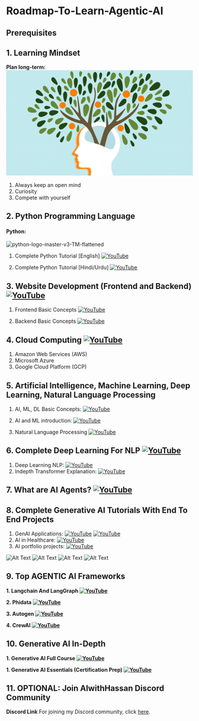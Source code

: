 # Roadmap-To-Learn-Agentic-AI

## Prerequisites

## 1. Learning Mindset
**Plan long-term:**
![growth-mindset.image](https://github.com/AIwithhassan/agentic-ai-roadmap/blob/main/images/growth-mindset.png)

1. Always keep an open mind
2. Curiosity
3. Compete with yourself


## 2. Python Programming Language
#### Python:
![python-logo-master-v3-TM-flattened](https://user-images.githubusercontent.com/20041231/211717885-0b1e049b-f5b3-457d-ba7a-9345ec3aa39c.png)

1. Complete Python Tutorial [English] [![YouTube](https://img.shields.io/badge/YouTube-Video-red)](https://www.youtube.com/watch?v=8DvywoWv6fI&ab_channel=freeCodeCamp.org)


2. Complete Python Tutorial [Hindi/Urdu] [![YouTube](https://img.shields.io/badge/YouTube-Video-red)](https://www.youtube.com/watch?v=UrsmFxEIp5k&ab_channel=CodeWithHarry)


## 3. Website Development (Frontend and Backend) [![YouTube](https://img.shields.io/badge/YouTube-Video-red)](https://www.youtube.com/watch?v=ENLEjGozrio)

1. Frontend Basic Concepts [![YouTube](https://img.shields.io/badge/YouTube-Video-red)](https://www.youtube.com/watch?v=WG5ikvJ2TKA)

2. Backend Basic Concepts [![YouTube](https://img.shields.io/badge/YouTube-Video-red)](https://www.youtube.com/watch?v=XBu54nfzxAQ&t=0s)


## 4. Cloud Computing [![YouTube](https://img.shields.io/badge/YouTube-Video-green)](https://www.youtube.com/watch?v=RWgW-CgdIk0)

1. Amazon Web Services (AWS)
2. Microsoft Azure 
3. Google Cloud Platform (GCP)


## 5. Artificial Intelligence, Machine Learning, Deep Learning, Natural Language Processing

1. AI, ML, DL Basic Concepts: [![YouTube](https://img.shields.io/badge/YouTube-Video-red)](https://www.youtube.com/watch?v=J4Qsr93L1qs)

2. AI and ML introduction: [![YouTube](https://img.shields.io/badge/YouTube-Video-red)](https://www.youtube.com/watch?v=4RixMPF4xis)

3. Natural Language Processing [![YouTube](https://img.shields.io/badge/YouTube-Video-red)](https://www.youtube.com/watch?v=fLvJ8VdHLA0)


## 6. Complete Deep Learning For NLP [![YouTube](https://img.shields.io/badge/YouTube-Video-green)](https://www.youtube.com/watch?v=w3coRFpyddQ&list=PLZoTAELRMXVNNrHSKv36Lr3_156yCo6Nn)

1. Deep Learning NLP: [![YouTube](https://img.shields.io/badge/YouTube-Video-green)](https://www.youtube.com/watch?v=w3coRFpyddQ&list=PLZoTAELRMXVNNrHSKv36Lr3_156yCo6Nn)
2. Indepth Transformer Explanation: [![YouTube](https://img.shields.io/badge/YouTube-Video-green)](https://www.youtube.com/watch?v=3bPhDUSAUYI)


## 7. What are AI Agents? [![YouTube](https://img.shields.io/badge/YouTube-Video-green)](https://www.youtube.com/watch?v=F8NKVhkZZWI&t=10s)

## 8. Complete Generative AI Tutorials With End To End Projects

1. GenAI Applications: [![YouTube](https://img.shields.io/badge/documentation-link-green)](https://python.langchain.com/docs/get_started/introduction) [![YouTube](https://img.shields.io/badge/YouTube-Video-red)](https://www.youtube.com/watch?v=OP0FYjF-37c&list=PL_pAv_JZgZkFV1Ct2qPDeAkddyz2ahBUX&index=1)
2. AI in Healthcare: [![YouTube](https://img.shields.io/badge/YouTube-Video-red)](https://www.youtube.com/watch?v=OP0FYjF-37c&list=PL_pAv_JZgZkEI23QUvTlal6hf91xh2Zit&index=3)
3. AI portfolio projects: [![YouTube](https://img.shields.io/badge/YouTube-Video-red)](https://www.youtube.com/watch?v=mNUv-DN_Bek&list=PL_pAv_JZgZkHRzYVQ9nHKvesnk3x_Wn4E)



<img src="" alt="Alt Text" width="300" height="200">
<img src="" alt="Alt Text" width="300" height="200">
<img src="" alt="Alt Text" width="300" height="200">
<img src="" alt="Alt Text" width="300" height="200">

## 9. Top AGENTIC AI Frameworks

**1. Langchain And LangGraph [![YouTube](https://img.shields.io/badge/documentation-link-green)](https://www.langchain.com/langgraph)**

**2. Phidata [![YouTube](https://img.shields.io/badge/documentation-link-green)](https://www.phidata.com/)**

**3. Autogen [![YouTube](https://img.shields.io/badge/documentation-link-green)](https://microsoft.github.io/autogen/dev/index.html)**

**4. CrewAI [![YouTube](https://img.shields.io/badge/documentation-link-green)](https://www.crewai.com/)**


## 10. Generative AI In-Depth

**1. Generative AI Full Course [![YouTube](https://img.shields.io/badge/YouTube-Video-green)](https://www.youtube.com/watch?v=mEsleV16qdo)**

**1. Generative AI Essentials (Certification Prep) [![YouTube](https://img.shields.io/badge/YouTube-Video-green)](https://www.youtube.com/watch?v=nJ25yl34Uqw)**



## 11. OPTIONAL: Join AIwithHassan Discord Community

**Discord Link**
For joining my Discord community, click [here](discord.gg/BVa3d4BrVY).

